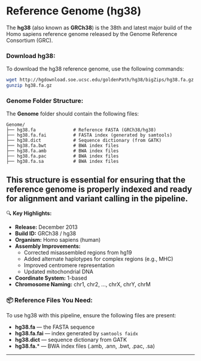 # Reference Genome (hg38)

The **hg38** (also known as **GRCh38**) is the 38th and latest major build of the Homo sapiens reference genome released by the Genome Reference Consortium (GRC).

### Download hg38:

To download the hg38 reference genome, use the following commands:
```bash
wget http://hgdownload.soe.ucsc.edu/goldenPath/hg38/bigZips/hg38.fa.gz
gunzip hg38.fa.gz
```

### Genome Folder Structure:

The **Genome** folder should contain the following files:
```
Genome/
├── hg38.fa              # Reference FASTA (GRCh38/hg38)
├── hg38.fa.fai          # FASTA index (generated by samtools)
├── hg38.dict            # Sequence dictionary (from GATK)
├── hg38.fa.bwt          # BWA index files
├── hg38.fa.amb          # BWA index files
├── hg38.fa.pac          # BWA index files
├── hg38.fa.sa           # BWA index files
```

This structure is essential for ensuring that the reference genome is properly indexed and ready for alignment and variant calling in the pipeline.
---

🔍 **Key Highlights:**
- **Release:** December 2013
- **Build ID:** GRCh38 / hg38
- **Organism:** Homo sapiens (human)
- **Assembly Improvements:**
  - Corrected misassembled regions from hg19
  - Added alternate haplotypes for complex regions (e.g., MHC)
  - Improved centromere representation
  - Updated mitochondrial DNA
- **Coordinate System:** 1-based
- **Chromosome Naming:** chr1, chr2, ..., chrX, chrY, chrM

### 📦 Reference Files You Need:

To use hg38 with this pipeline, ensure the following files are present:

- **hg38.fa** — the FASTA sequence
- **hg38.fa.fai** — index generated by `samtools faidx`
- **hg38.dict** — sequence dictionary from GATK
- **hg38.fa.*** — BWA index files (.amb, .ann, .bwt, .pac, .sa)
---
